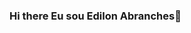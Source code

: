 ### Hi there Eu sou Edilon Abranches👋

<!--
**Edilonab/Edilonab** is a ✨ _special_ ✨ repository because its `README.md` (this file) appears on your GitHub profile.

Here are some ideas to get you started1:

- 🌱 I’m currently learning front-end, black-end
- 💬 Ask me about ...
- 📫 How to reach me:edilonab@hotmail.com
- 😄 Pronouns: ele/ dele;

  <a href="https://instagram.com/rafaballerini" target="_blank"> <img src = "https://img.shields.io/badge/-Instagram-%23E4405F?style=for-the- emblema & logo = instagram & logoColor = white "target =" _ blank "> </a>
 	<a href="https://www.twitch.tv/rafaballerinii" target="_blank"> <img src = "https://img.shields.io/badge/Twitch-9146FF?style=for-the- emblema & logo = twitch & logoColor = white "target =" _ blank "> </a>
  
